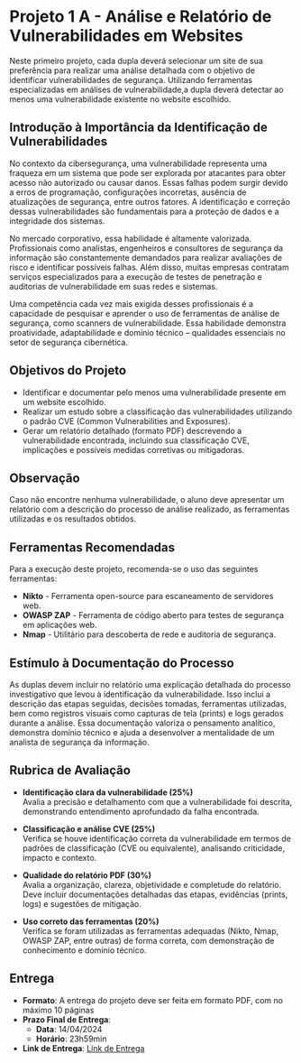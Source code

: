 # Projeto 1 A - Análise e Relatório de Vulnerabilidades em Websites

Neste primeiro projeto, cada dupla deverá selecionar um site de sua preferência para realizar uma análise detalhada com o objetivo de identificar vulnerabilidades de segurança. Utilizando ferramentas especializadas em análises de vulnerabilidade,a dupla deverá detectar ao menos uma vulnerabilidade existente no website escolhido.

## Introdução à Importância da Identificação de Vulnerabilidades

No contexto da cibersegurança, uma vulnerabilidade representa uma fraqueza em um sistema que pode ser explorada por atacantes para obter acesso não autorizado ou causar danos. Essas falhas podem surgir devido a erros de programação, configurações incorretas, ausência de atualizações de segurança, entre outros fatores. A identificação e correção dessas vulnerabilidades são fundamentais para a proteção de dados e a integridade dos sistemas.

No mercado corporativo, essa habilidade é altamente valorizada. Profissionais como analistas, engenheiros e consultores de segurança da informação são constantemente demandados para realizar avaliações de risco e identificar possíveis falhas. Além disso, muitas empresas contratam serviços especializados para a execução de testes de penetração e auditorias de vulnerabilidade em suas redes e sistemas.

Uma competência cada vez mais exigida desses profissionais é a capacidade de pesquisar e aprender o uso de ferramentas de análise de segurança, como scanners de vulnerabilidade. Essa habilidade demonstra proatividade, adaptabilidade e domínio técnico – qualidades essenciais no setor de segurança cibernética.

## Objetivos do Projeto

- Identificar e documentar pelo menos uma vulnerabilidade presente em um website escolhido.
- Realizar um estudo sobre a classificação das vulnerabilidades utilizando o padrão CVE (Common Vulnerabilities and Exposures).
- Gerar um relatório detalhado (formato PDF) descrevendo a vulnerabilidade encontrada, incluindo sua classificação CVE, implicações e possíveis medidas corretivas ou mitigadoras.

## Observação
Caso não encontre nenhuma vulnerabilidade, o aluno deve apresentar um relatório com a descrição do processo de análise realizado, as ferramentas utilizadas e os resultados obtidos. 

## Ferramentas Recomendadas

Para a execução deste projeto, recomenda-se o uso das seguintes ferramentas:

- **Nikto** - Ferramenta open-source para escaneamento de servidores web.
- **OWASP ZAP** - Ferramenta de código aberto para testes de segurança em aplicações web.
- **Nmap** - Utilitário para descoberta de rede e auditoria de segurança.

## Estímulo à Documentação do Processo

As duplas devem incluir no relatório uma explicação detalhada do processo investigativo que levou à identificação da vulnerabilidade. Isso inclui a descrição das etapas seguidas, decisões tomadas, ferramentas utilizadas, bem como registros visuais como capturas de tela (prints) e logs gerados durante a análise. Essa documentação valoriza o pensamento analítico, demonstra domínio técnico e ajuda a desenvolver a mentalidade de um analista de segurança da informação.

## Rubrica de Avaliação

- **Identificação clara da vulnerabilidade (25%)**  
  Avalia a precisão e detalhamento com que a vulnerabilidade foi descrita, demonstrando entendimento aprofundado da falha encontrada.

- **Classificação e análise CVE (25%)**  
  Verifica se houve identificação correta da vulnerabilidade em termos de padrões de classificação (CVE ou equivalente), analisando criticidade, impacto e contexto.

- **Qualidade do relatório PDF (30%)**  
  Avalia a organização, clareza, objetividade e completude do relatório. Deve incluir documentações detalhadas das etapas, evidências (prints, logs) e sugestões de mitigação.

- **Uso correto das ferramentas (20%)**  
  Verifica se foram utilizadas as ferramentas adequadas (Nikto, Nmap, OWASP ZAP, entre outras) de forma correta, com demonstração de conhecimento e domínio técnico.


## Entrega
- **Formato**: A entrega do projeto deve ser feita em formato PDF, com no máximo 10 páginas
- **Prazo Final de Entrega**:
  - **Data**: 14/04/2024
  - **Horário**: 23h59min
- **Link de Entrega**: [Link de Entrega](https://forms.gle/q2jgQMLVJNgff45VA)



